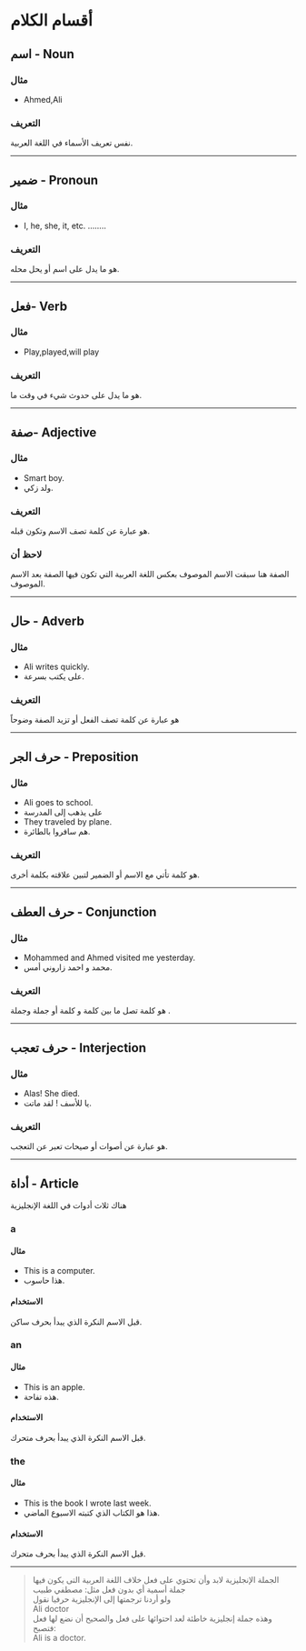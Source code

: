 # أقسام الكلام


## اسم - Noun  
### مثال
- Ahmed,Ali
### التعريف
نفس تعريف الأسماء في اللغة العربية.

----

## ضمير - Pronoun
### مثال
- I, he, she, it, etc. ……..
### التعريف
هو ما يدل على اسم أو يحل محله.

----

## فعل- Verb
### مثال
- Play,played,will play
### التعريف
هو ما يدل على حدوث شيء في وقت ما.
 
---


## صفة- Adjective 
### مثال
- Smart boy.
- ولد زكي.
### التعريف
هو عبارة عن كلمة تصف الاسم وتكون قبله.
### لاحظ أن
الصفة هنا سبقت الاسم الموصوف بعكس اللغة العربية التي تكون فيها الصفة بعد الاسم الموصوف.

---

## حال - Adverb
### مثال
- Ali writes quickly.
- على يكتب بسرعة.
### التعريف
هو عبارة عن كلمة تصف الفعل أو تزيد الصفة وضوحاً

----

## حرف الجر - Preposition
### مثال
- Ali goes to school.
- على يذهب إلى المدرسة
- They traveled by plane.
- هم سافروا بالطائرة.
### التعريف
هو كلمة تأتي مع الاسم أو الضمير لتبين علاقته بكلمة أخرى.

----

## حرف العطف - Conjunction
### مثال
- Mohammed and Ahmed visited me yesterday.
- محمد و احمد زاروني أمس.
### التعريف
هو كلمة تصل ما بين كلمة و كلمة أو جملة وجملة .

----

## حرف تعجب - Interjection
### مثال
- Alas! She died. 
- يا للأسف ! لقد ماتت.
### التعريف
هو عبارة عن أصوات أو صيحات تعبر عن التعجب.

----

## أداة - Article
هناك ثلاث أدوات في اللغة الإنجليزية
### a
#### مثال
- This is a computer.
- هذا حاسوب.
#### الاستخدام
قبل الاسم النكرة الذي يبدأ بحرف ساكن.

### an
#### مثال
- This is an apple.
- هذه تفاحة.
#### الاستخدام
قبل الاسم النكرة الذي يبدأ بحرف متحرك.

### the
#### مثال
- This is the book I wrote last week.
- هذا هو الكتاب الذي كتبته الاسبوع الماضي.
#### الاستخدام
قبل الاسم النكرة الذي يبدأ بحرف متحرك.

----


> الجملة الإنجليزية لابد وأن تحتوي على فعل خلاف اللغة العربية 
>  التى يكون فيها جملة أسمية أي بدون فعل
>  مثل: مصطفي طبيب <br> 
> ولو أردنا ترجمتها إلى الإنجليزية حرفيا نقول
> <br> Ali doctor <br>
> وهذه جملة إنجليزية خاطئة لعد احتوائها على فعل والصحيح أن نضع لها فعل فتصبح:
> <br> Ali is a doctor.

